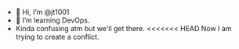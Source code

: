 - 👋 Hi, I’m @jt1001
- 👀 I’m learning DevOps.
- Kinda confusing atm but we'll get there.
<<<<<<< HEAD
Now I am trying to create a conflict.
